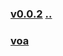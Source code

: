 
### [v0.0.2](https://github.com/littleflute/english/edit/master/Issues/mp3/readme.md) [..](..)
### [voa](voa)

